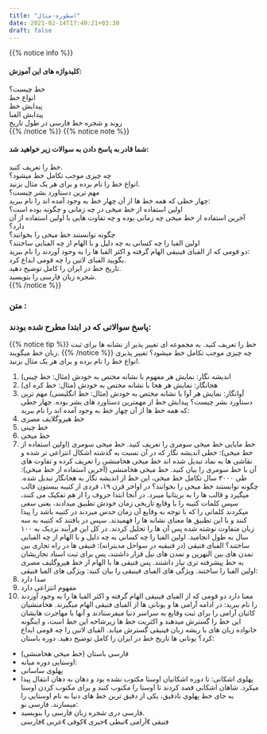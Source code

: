 ```yaml
---
title: "اسطوره-مثال"
date: 2021-02-14T17:49:21+03:30
draft: false
---
```

{{% notice info %}}
#### کلیدواژه های این آموزش:  
خط چیست؟  
انواع خط  
پیدایش خط  
پیدایش الفبا  
روند و شجره خط فارسی در طول تاریخ  
{{% /notice %}}
{{% notice note %}}
#### شما قادر به پاسخ دادن به سوالات زیر خواهید شد:  
خط را تعریف کنید.  
چه چیزی موجب تکامل خط میشود؟  
انواع خط را نام برده و برای هر یک مثال بزنید.  
مهم ترین دستاورد بشر چیست؟  
چهار خطی که همه خط ها از آن چهار خط به وجود آمده اند را نام ببرید:  
اولین استفاده از خط میخی در چه زمانی و چگونه بوده است؟  
آخرین استفاده از خط میخی چه زمانی بوده و چه تفاوت هایی با اولین استفاده از آن دارد؟  
چگونه توانستند خط میخی را بخوانند؟  
اولین الفبا را چه کسانی به چه دلیل و با الهام از چه الفبایی ساختند؟  
دو قومی که از الفبای فینیقی الهام گرفته و اکثر الفبا ها را به وجود آوردند را نام ببرید:  
بگویید الفبای لاتین را چه قومی ابداع کرد.  
تاریخ خط در ایران را کامل توضیح دهید.  
شجره زبان فارسی را بنویسید.  
{{% /notice %}}
### متن :
### پاسخ سوالاتی که در ابتدا مطرح شده بودند:
{{% notice tip %}}
خط را تعریف کنید.
به مجموعه ای تغییر پذیر از نشانه ها برای ثبت زبان خط میگویند.
{{% /notice %}}
چه چیزی موجب تکامل خط میشود؟
   تغییر پذیری
    انواع خط را نام برده و برای هر یک مثال بزنید.
1. اندیشه نگار: نمایش هر مفهوم با نشانه مختص به خودش (مثال: خط چینی)
2. هجانگار: نمایش هر هجا با نشانه مختص به خودش (مثال: خط کره ای)
3. آوانگار: نمایش هر آوا با نشانه مختص به خودش (مثال: خط انگلیسی)
    مهم ترین دستاورد بشر چیست؟
   پیدایش خط از مهمترین دستاورد های بشر بوده.
    چهار خطی که همه خط ها از آن چهار خط به وجود آمده اند را نام ببرید:
1. خط هیروگلایف مصری
2. خط چینی
3. خط میخی
4. خط مایایی
    خط میخی سومری را تعریف کنید.
   خط میخی سومری (اولین استفاده از خط میخی): خطی اندیشه نگار که در آن نسبت به گذشته اشکال انتزاعی تر شده و نقاشی ها به نماد تبدیل شده اند
    خط میخی هخامنشی را تعریف کرده و تفاوت های آن با خط سومری را بیان کنید.
   خط میخی هخامنشی (آخرین استفاده از خط میخی): طی ۳۰۰۰ سال تکامل خط میخی، این خط از اندیشه نگار به هجانگار تبدیل شده.
    چگونه توانستند خط میخی را بخوانند؟
   در اواخر قرن ۱۹، فردی از کتیبه بیستون قالب میگیرد و قالب ها را به بریتانیا میبرد. در آنجا ابتدا حروف را از هم تفکیک می کنند، سپس کلمات کتیبه را با وقایع تاریخی زمان خودش تطبیق میدادند، یعنی سعی میکردند کلماتی را که با توجه به وقایع آن زمان 
   حدس میزدند در کتیبه باشد را پیدا کنند و با این تطبیق ها معنای نشانه ها را فهمیدند. سپس در یافتند که کتیبه به سه زبان متفاوت نوشته شده پس آن ها را تحلیل کردند. در کل این فرآیند نزدیک به ۱۰۰ سال به طول انجامید.
    اولین الفبا را چه کسانی به چه دلیل و با الهام از چه الفبایی ساختند؟
   الفبای فنیقی (در فنیقیه در سواحل مدیترانه): فنیقی ها در راه تجاری بین تمدن های بین النهرین و تمدن های نیل قرار داشتند، پس برای ثبت اسناد تجاریشان به خط پیشرفته تری نیاز داشتند. پس فنیقی ها با الهام از خط هیروگلیف مصری اولین الفبا را 
   ساختند.
    ویژگی های الفبای فینیقی را بیان کنید:
   ویژگی های الفبا فنیقی:
1. صدا دارد
2. مفهوم انتزاعی دارد
3. معنا دارد
    دو قومی که از الفبای فینیقی الهام گرفته و اکثر الفبا ها را به وجود آوردند را نام ببرید:
   در ادامه آرامی ها و یونانی ها از الفبای فنیقی الهام میگیرند. هخامنشیان کاتبان آرامی را برای ثبت وقایع به سراسر دنیا میفرستادند و آنها با مهاجرت هایشان این خط را گسترش میدهند و اکثریت خط ها زیرشاخه این خط است، و اینگونه خانواده زبان های با 
   ریشه زبان فینیقی گسترش میابد.
    الفبای لاتین را چه قومی ابداع کرد؟
   یونانی ها
     تاریخ خط در ایران را کامل توضیح دهید.
   دوره باستان:
- فارسی باستان (خط میخی هخامنشی)
- اوستایی
   دوره میانه:
- پهلوی ساسانی
- پهلوی اشکانی: تا دوره اشکانیان اوستا مکتوب نشده بود و دهان به دهان انتقال پیدا میکرد. شاهان اشکانی قصد کردند تا اوستا را مکتوب کنند و برای مکتوب کردن اوستا به جای خط پهلوی نادقیق، یکی از دقیق ترین خط های دنیا به نام اوستایی را
   میسازند.
   فارسی نو:
- فارسی دری
    شجره زبان فارسی را بنویسید.    
فنیقی 》آرامی 》نبطی 》حیری 》کوفی 》عربی 》فارسی